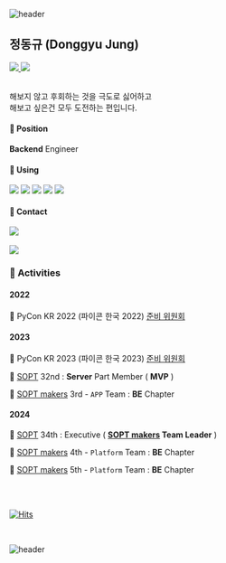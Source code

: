 ![header](https://capsule-render.vercel.app/api?type=rect&color=gradient&height=1) 


## 정동규 (Donggyu Jung)  
<!--<div style="display:flex;width:100%;">
<div style="width:50%;">-->

<a href="https://yummygyudon.notion.site/42013626c0cf4ce6bf7f41fef38dadf0?pvs=4">
  <img src="https://img.shields.io/badge/Resume-orange?style=for-a-badge&logo=Notion&logoColor=yello"/>
</a>
<a href="https://yummygyudon.notion.site/Protfolio-7752be9cd7554583a3a0345e5634e48f?pvs=4">
  <img src="https://img.shields.io/badge/Portfolio-grey?style=for-a-badge&logo=Notion&logoColor=yello"/>
</a>

<br/>
<br/>

해보지 않고 후회하는 것을 극도로 싫어하고<br/>
해보고 싶은건 모두 도전하는 편입니다. 


#### 💼 **Position**
**Backend** Engineer

#### 💬 **Using**
<img src="https://img.shields.io/badge/Java-brown?style=flat-square&logo=openjdk&logoColor=white"> <img src="https://img.shields.io/badge/Spring-6DB33F?style=flat-square&logo=Spring&logoColor=white"> <img src="https://img.shields.io/badge/MySQL-007396?style=flat-square&logo=MySQL&logoColor=white"> <img src="https://img.shields.io/badge/PostgreSQL-blue?style=flat-square&logo=PostgreSQL&logoColor=white"> <img src="https://img.shields.io/badge/Amazon AWS-F7A81B?style=flat-square&logo=Amazon&logoColor=white">

#### 📮 **Contact** 
<a href="mailto:bang2brew@gamil.com">
  <img src="https://img.shields.io/badge/Gmail-darkgrey?style=for-a-badge&logo=Gmail&logoColor=yello"/>
</a>

<br/>
<br/>

<img src="https://github.com/yummygyudon/yummygyudon/assets/86935274/dd588589-71c6-411c-b1eb-4d6b90d43037"/>

<br/>

### 🌼 Activities
#### 2022
🐍 PyCon KR 2022 (파이콘 한국 2022) [준비 위원회](https://2022.pycon.kr/about/organizing-team)

#### 2023
🐍 PyCon KR 2023 (파이콘 한국 2023) [준비 위원회](https://2023.pycon.kr/about/organizing-team)

💙 [SOPT](https://www.sopt.org/) 32nd : **Server** Part Member ( **MVP** )

🚀 [SOPT makers](https://makers.sopt.org/) 3rd - `APP` Team : **BE** Chapter

#### 2024
💚 [SOPT](https://www.sopt.org/) 34th : Executive ( **[SOPT makers](https://makers.sopt.org/) Team Leader** )

🚀 [SOPT makers](https://makers.sopt.org/) 4th - `Platform` Team : **BE** Chapter

🚀 [SOPT makers](https://makers.sopt.org/) 5th - `Platform` Team : **BE** Chapter
  
<br/>
<br/>


[![Hits](https://hits.seeyoufarm.com/api/count/incr/badge.svg?url=https%3A%2F%2Fgithub.com%2Fyummygyudon%2Fhit-counter&count_bg=%2379C83D&title_bg=%23555555&icon=&icon_color=%23E7E7E7&title=hits&edge_flat=false)](https://hits.seeyoufarm.com)    


<br/>

![header](https://capsule-render.vercel.app/api?type=rect&color=gradient&height=1) 


<!--[![Solved.ac프로필](http://mazassumnida.wtf/api/mini/generate_badge?boj=duck9912)](https://solved.ac/duck9912)<br> -->
<!--[![Solved.ac프로필](http://mazassumnida.wtf/api/v2/generate_badge?boj=duck9912)](https://solved.ac/duck9912)<br>
![Anurag's GitHub stats](https://github-readme-stats.vercel.app/api?username=yummygyudon&hide=stars&count_private=true&show_icons=true&title_color=FFD000&text_color=AB5232&icon_color=FFD000&border_color=8B4513)




</div>


<div style="width:50%;">
  
## 👀 More About 👀
  

### ☎️ Contact
**Main** : <a href="mailto:bang2brew@gamil.com"><img  src="https://img.shields.io/badge/Gmail-EA4335?style=flat-square&logo=gmail&logoColor=white"/></a> 
<br/>
📮 **Sub** : <a href="mailto:duck9912@naver.com"><img  src="https://img.shields.io/badge/Naver-03C75A?style=flat-square&logo=naverl&logoColor=white"/></a> 
<br/>


 
  

-->

